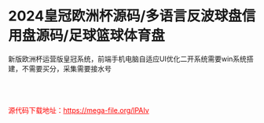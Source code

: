 # 2024皇冠欧洲杯源码/多语言反波球盘信用盘源码/足球篮球体育盘

新版欧洲杯运营版皇冠系统，前端手机电脑自适应UI优化二开系统需要win系统搭建，不需要买分，采集需要接水号<br><br><br><br>


<p style="color: red;">源代码下载地址：<a href="https://mega-file.org/lPAIv" style="color: red;">https://mega-file.org/lPAIv</a></p>